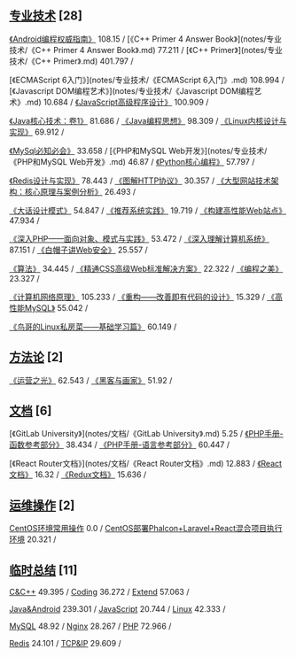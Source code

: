 ## [专业技术](#header-4) [28] 
<span id="zhuanyejishu"></span>
[《Android编程权威指南》](notes/专业技术/《Android编程权威指南》.md)<span class="size"> 108.15 </span><span class="split"> / </span>[《C++ Primer 4 Answer Book》](notes/专业技术/《C++ Primer 4 Answer Book》.md)<span class="size"> 77.211 </span><span class="split"> / </span>[《C++ Primer》](notes/专业技术/《C++ Primer》.md)<span class="size"> 401.797 </span><span class="split"> / </span>

[《ECMAScript 6入门》](notes/专业技术/《ECMAScript 6入门》.md)<span class="size"> 108.994 </span><span class="split"> / </span>[《Javascript DOM编程艺术》](notes/专业技术/《Javascript DOM编程艺术》.md)<span class="size"> 10.684 </span><span class="split"> / </span>[《JavaScript高级程序设计》](notes/专业技术/《JavaScript高级程序设计》.md)<span class="size"> 100.909 </span><span class="split"> / </span>

[《Java核心技术：卷1》](notes/专业技术/《Java核心技术：卷1》.md)<span class="size"> 81.686 </span><span class="split"> / </span>[《Java编程思想》](notes/专业技术/《Java编程思想》.md)<span class="size"> 98.309 </span><span class="split"> / </span>[《Linux内核设计与实现》](notes/专业技术/《Linux内核设计与实现》.md)<span class="size"> 69.912 </span><span class="split"> / </span>

[《MySql必知必会》](notes/专业技术/《MySql必知必会》.md)<span class="size"> 33.658 </span><span class="split"> / </span>[《PHP和MySQL Web开发》](notes/专业技术/《PHP和MySQL Web开发》.md)<span class="size"> 46.87 </span><span class="split"> / </span>[《Python核心编程》](notes/专业技术/《Python核心编程》.md)<span class="size"> 57.797 </span><span class="split"> / </span>

[《Redis设计与实现》](notes/专业技术/《Redis设计与实现》.md)<span class="size"> 78.443 </span><span class="split"> / </span>[《图解HTTP协议》](notes/专业技术/《图解HTTP协议》.md)<span class="size"> 30.357 </span><span class="split"> / </span>[《大型网站技术架构：核心原理与案例分析》](notes/专业技术/《大型网站技术架构：核心原理与案例分析》.md)<span class="size"> 26.493 </span><span class="split"> / </span>

[《大话设计模式》](notes/专业技术/《大话设计模式》.md)<span class="size"> 54.847 </span><span class="split"> / </span>[《推荐系统实践》](notes/专业技术/《推荐系统实践》.md)<span class="size"> 19.719 </span><span class="split"> / </span>[《构建高性能Web站点》](notes/专业技术/《构建高性能Web站点》.md)<span class="size"> 47.934 </span><span class="split"> / </span>

[《深入PHP——面向对象、模式与实践》](notes/专业技术/《深入PHP——面向对象、模式与实践》.md)<span class="size"> 53.472 </span><span class="split"> / </span>[《深入理解计算机系统》](notes/专业技术/《深入理解计算机系统》.md)<span class="size"> 87.151 </span><span class="split"> / </span>[《白帽子讲Web安全》](notes/专业技术/《白帽子讲Web安全》.md)<span class="size"> 25.557 </span><span class="split"> / </span>

[《算法》](notes/专业技术/《算法》.md)<span class="size"> 34.445 </span><span class="split"> / </span>[《精通CSS高级Web标准解决方案》](notes/专业技术/《精通CSS高级Web标准解决方案》.md)<span class="size"> 22.322 </span><span class="split"> / </span>[《编程之美》](notes/专业技术/《编程之美》.md)<span class="size"> 23.327 </span><span class="split"> / </span>

[《计算机网络原理》](notes/专业技术/《计算机网络原理》.md)<span class="size"> 105.233 </span><span class="split"> / </span>[《重构——改善即有代码的设计》](notes/专业技术/《重构——改善即有代码的设计》.md)<span class="size"> 15.329 </span><span class="split"> / </span>[《高性能MySQL》](notes/专业技术/《高性能MySQL》.md)<span class="size"> 55.042 </span><span class="split"> / </span>

[《鸟哥的Linux私房菜——基础学习篇》](notes/专业技术/《鸟哥的Linux私房菜——基础学习篇》.md)<span class="size"> 60.149 </span><span class="split"> / </span>

## [方法论](#header-4) [2] 
<span id="fangfalun"></span>
[《运营之光》](notes/方法论/《运营之光》.md)<span class="size"> 62.543 </span><span class="split"> / </span>[《黑客与画家》](notes/方法论/《黑客与画家》.md)<span class="size"> 51.92 </span><span class="split"> / </span>

## [文档](#header-4) [6] 
<span id="wendang"></span>
[《GitLab University》](notes/文档/《GitLab University》.md)<span class="size"> 5.25 </span><span class="split"> / </span>[《PHP手册-函数参考部分》](notes/文档/《PHP手册-函数参考部分》.md)<span class="size"> 38.434 </span><span class="split"> / </span>[《PHP手册-语言参考部分》](notes/文档/《PHP手册-语言参考部分》.md)<span class="size"> 60.447 </span><span class="split"> / </span>

[《React Router文档》](notes/文档/《React Router文档》.md)<span class="size"> 12.883 </span><span class="split"> / </span>[《React文档》](notes/文档/《React文档》.md)<span class="size"> 16.32 </span><span class="split"> / </span>[《Redux文档》](notes/文档/《Redux文档》.md)<span class="size"> 15.636 </span><span class="split"> / </span>



## [运维操作](#header-4) [2] 
<span id="yunweicaozuo"></span>
[CentOS环境常用操作](notes/运维操作/CentOS环境常用操作.md)<span class="size"> 0.0 </span><span class="split"> / </span>[CentOS部署Phalcon+Laravel+React混合项目执行环境](notes/运维操作/CentOS部署Phalcon+Laravel+React混合项目执行环境.md)<span class="size"> 20.321 </span><span class="split"> / </span>

## [临时总结](#header-4) [11] 
<span id="linshizongjie"></span>
[C&C++](notes/临时总结/C&C++.md)<span class="size"> 49.395 </span><span class="split"> / </span>[Coding](notes/临时总结/Coding.md)<span class="size"> 36.272 </span><span class="split"> / </span>[Extend](notes/临时总结/Extend.md)<span class="size"> 57.063 </span><span class="split"> / </span>

[Java&Android](notes/临时总结/Java&Android.md)<span class="size"> 239.301 </span><span class="split"> / </span>[JavaScript](notes/临时总结/JavaScript.md)<span class="size"> 20.744 </span><span class="split"> / </span>[Linux](notes/临时总结/Linux.md)<span class="size"> 42.333 </span><span class="split"> / </span>

[MySQL](notes/临时总结/MySQL.md)<span class="size"> 48.92 </span><span class="split"> / </span>[Nginx](notes/临时总结/Nginx.md)<span class="size"> 28.267 </span><span class="split"> / </span>[PHP](notes/临时总结/PHP.md)<span class="size"> 72.966 </span><span class="split"> / </span>

[Redis](notes/临时总结/Redis.md)<span class="size"> 24.101 </span><span class="split"> / </span>[TCP&IP](notes/临时总结/TCP&IP.md)<span class="size"> 29.609 </span><span class="split"> / </span>

